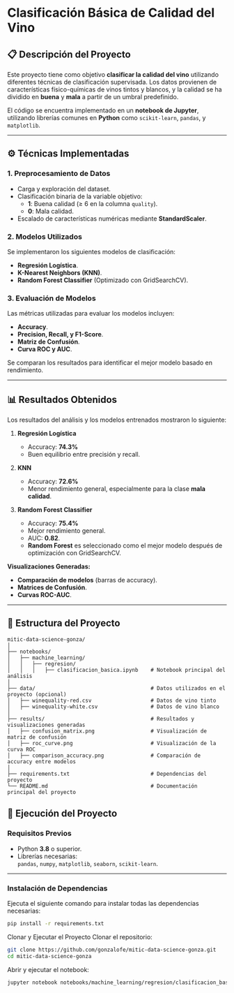 # Clasificación Básica de Calidad del Vino

## 📋 Descripción del Proyecto
Este proyecto tiene como objetivo **clasificar la calidad del vino** utilizando diferentes técnicas de clasificación supervisada. Los datos provienen de características físico-químicas de vinos tintos y blancos, y la calidad se ha dividido en **buena** y **mala** a partir de un umbral predefinido.

El código se encuentra implementado en un **notebook de Jupyter**, utilizando librerías comunes en **Python** como `scikit-learn`, `pandas`, y `matplotlib`.

---

## ⚙️ Técnicas Implementadas

### **1. Preprocesamiento de Datos**
- Carga y exploración del dataset.
- Clasificación binaria de la variable objetivo:
  - **1**: Buena calidad (≥ 6 en la columna `quality`).
  - **0**: Mala calidad.
- Escalado de características numéricas mediante **StandardScaler**.

### **2. Modelos Utilizados**
Se implementaron los siguientes modelos de clasificación:
- **Regresión Logística**.
- **K-Nearest Neighbors (KNN)**.
- **Random Forest Classifier** (Optimizado con GridSearchCV).

### **3. Evaluación de Modelos**
Las métricas utilizadas para evaluar los modelos incluyen:
- **Accuracy**.
- **Precision, Recall, y F1-Score**.
- **Matriz de Confusión**.
- **Curva ROC y AUC**.

Se comparan los resultados para identificar el mejor modelo basado en rendimiento.

---

## 📊 Resultados Obtenidos
Los resultados del análisis y los modelos entrenados mostraron lo siguiente:

1. **Regresión Logística**
   - Accuracy: **74.3%**
   - Buen equilibrio entre precisión y recall.

2. **KNN**
   - Accuracy: **72.6%**
   - Menor rendimiento general, especialmente para la clase **mala calidad**.

3. **Random Forest Classifier**
   - Accuracy: **75.4%**
   - Mejor rendimiento general.
   - AUC: **0.82**.
   - **Random Forest** es seleccionado como el mejor modelo después de optimización con GridSearchCV.

**Visualizaciones Generadas:**
- **Comparación de modelos** (barras de accuracy).
- **Matrices de Confusión**.
- **Curvas ROC-AUC**.

---

## 📂 **Estructura del Proyecto**

```plaintext
mitic-data-science-gonza/
│
├── notebooks/
│   ├── machine_learning/
│   │   ├── regresion/
│   │   │   ├── clasificacion_basica.ipynb    # Notebook principal del análisis
│
├── data/                                     # Datos utilizados en el proyecto (opcional)
│   ├── winequality-red.csv                   # Datos de vino tinto
│   ├── winequality-white.csv                 # Datos de vino blanco
│
├── results/                                  # Resultados y visualizaciones generadas
│   ├── confusion_matrix.png                  # Visualización de matriz de confusión
│   ├── roc_curve.png                         # Visualización de la curva ROC
│   ├── comparison_accuracy.png               # Comparación de accuracy entre modelos
│
├── requirements.txt                          # Dependencias del proyecto
└── README.md                                 # Documentación principal del proyecto
```


## 🚀 **Ejecución del Proyecto**

### **Requisitos Previos**
- Python **3.8** o superior.
- Librerías necesarias:  
  `pandas`, `numpy`, `matplotlib`, `seaborn`, `scikit-learn`.

---

### **Instalación de Dependencias**

Ejecuta el siguiente comando para instalar todas las dependencias necesarias:

```bash
pip install -r requirements.txt
```
Clonar y Ejecutar el Proyecto
Clonar el repositorio:
```bash
git clone https://github.com/gonzalofe/mitic-data-science-gonza.git
cd mitic-data-science-gonza
```
Abrir y ejecutar el notebook:
```bash
jupyter notebook notebooks/machine_learning/regresion/clasificacion_basica.ipynb
```
